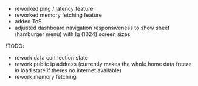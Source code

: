- reworked ping / latency feature
- reworked memory fetching feature
- added ToS
- adjusted dashboard navigation responsiveness to show sheet (hamburger menu) with lg (1024) screen sizes

!TODO:
- rework data connection state
- rework public ip address (currently makes the whole home data freeze in load state if theres no internet available)
- rework memory fetching